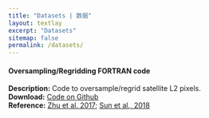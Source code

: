 ```yaml
---
title: "Datasets | 数据"
layout: textlay
excerpt: "Datasets"
sitemap: false
permalink: /datasets/
---
```


#### Oversampling/Regridding FORTRAN code

<b>Description:</b> Code to oversample/regrid satellite L2 pixels.  
<b>Download:</b> [Code on Github](https://github.com/ngc2244/RegridPixels.git)   
<b>Reference:</b> [Zhu et al. 2017](http://dx.doi.org/10.1021/acs.est.7b01356); [Sun et al., 2018](https://doi.org/10.5194/amt-11-6679-2018)